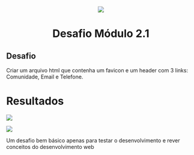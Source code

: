 <h1 align="center">
    <img src="https://ik.imagekit.io/r6ttxxmdjw/logo_9y6rLuDJG.png">
</h1>

<h1 align="center">
    Desafio Módulo 2.1
</h1>

## Desafio

<p>
    Criar um arquivo html que contenha um favicon e um header com 3 links: Comunidade, Email e Telefone.
</p>

# Resultados

<p>
    <img src="https://ik.imagekit.io/r6ttxxmdjw/modulo2_lH6CgtJnW.png">
</p>

<p>
    <img src="https://ik.imagekit.io/r6ttxxmdjw/modulo2_hover_HVQnFG7t1.png">
</p>

<p>
    Um desafio bem básico apenas para testar o desenvolvimento e rever conceitos do desenvolvimento web
</p>
